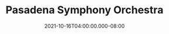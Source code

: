 ---
title: "Pasadena Symphony Orchestra"
date: 2021-10-16T04:00:00.000-08:00
place: Pasadena, CA
link: 
draft: yes
type: 'event'
---